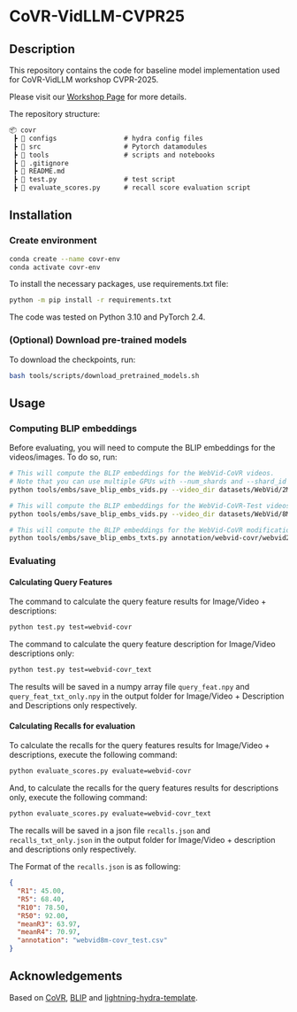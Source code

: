 # CoVR-VidLLM-CVPR25

## Description

This repository contains the code for baseline model implementation used for CoVR-VidLLM workshop CVPR-2025.

Please visit our [Workshop Page](https://eval.ai/web/challenges/challenge-page/2443/overview) for more details.

The repository structure: 

```markdown
📦 covr
 ┣ 📂 configs                 # hydra config files
 ┣ 📂 src                     # Pytorch datamodules
 ┣ 📂 tools                   # scripts and notebooks
 ┣ 📜 .gitignore
 ┣ 📜 README.md
 ┣ 📜 test.py                 # test script
 ┣ 📜 evaluate_scores.py      # recall score evaluation script
 ```

## Installation

### Create environment

```bash
conda create --name covr-env
conda activate covr-env
```

To install the necessary packages, use requirements.txt file:
```bash
python -m pip install -r requirements.txt
```

The code was tested on Python 3.10 and PyTorch 2.4.


### (Optional) Download pre-trained models

To download the checkpoints, run:
```bash
bash tools/scripts/download_pretrained_models.sh
```

## Usage

### Computing BLIP embeddings

Before evaluating, you will need to compute the BLIP embeddings for the videos/images. To do so, run:
```bash
# This will compute the BLIP embeddings for the WebVid-CoVR videos. 
# Note that you can use multiple GPUs with --num_shards and --shard_id
python tools/embs/save_blip_embs_vids.py --video_dir datasets/WebVid/2M/train --todo_ids annotation/webvid-covr/webvid2m-covr_train.csv 

# This will compute the BLIP embeddings for the WebVid-CoVR-Test videos.
python tools/embs/save_blip_embs_vids.py --video_dir datasets/WebVid/8M/train --todo_ids annotation/webvid-covr/webvid8m-covr_test.csv 

# This will compute the BLIP embeddings for the WebVid-CoVR modifications text. Only needed if using the caption retrieval loss (model/loss_terms=si_ti+si_tc).
python tools/embs/save_blip_embs_txts.py annotation/webvid-covr/webvid2m-covr_train.csv datasets/WebVid/2M/blip-vid-embs-large-all
```

### Evaluating

#### Calculating Query Features

The command to calculate the query feature results for Image/Video + descriptions:
```bash
python test.py test=webvid-covr
```

The command to calculate the query feature description for Image/Video descriptions only:
```bash
python test.py test=webvid-covr_text
```

The results will be saved in a numpy array file `query_feat.npy` and `query_feat_txt_only.npy` in the output folder for Image/Video + Description and Descriptions only respectively.

#### Calculating Recalls for evaluation

To calculate the recalls for the query features results for Image/Video + descriptions, execute the following command:
```bash
python evaluate_scores.py evaluate=webvid-covr
```

And, to calculate the recalls for the query features results for descriptions only, execute the following command:
```bash
python evaluate_scores.py evaluate=webvid-covr_text
```

The recalls will be saved in a json file `recalls.json` and `recalls_txt_only.json` in the output folder for Image/Video + description and descriptions only respectively.

The Format of the `recalls.json` is as following:
```json
{
  "R1": 45.00,
  "R5": 68.40,
  "R10": 78.50,
  "R50": 92.00,
  "meanR3": 63.97,
  "meanR4": 70.97,
  "annotation": "webvid8m-covr_test.csv"
}
```


## Acknowledgements
Based on [CoVR](https://github.com/lucas-ventura/CoVR), [BLIP](https://github.com/salesforce/BLIP/) and [lightning-hydra-template](https://github.com/ashleve/lightning-hydra-template/tree/main).

